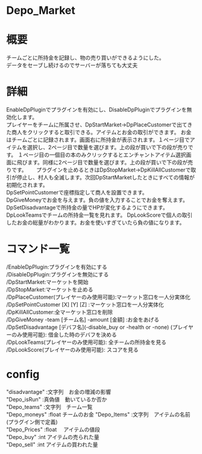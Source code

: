 # Depo_Market  

# 概要
チームごとに所持金を記録し、物の売り買いができるようにした。  
データをセーブし続けるのでサーバーが落ちても大丈夫　　
# 詳細
EnableDpPluginでプラグインを有効にし、DisableDpPluginでプラグインを無効化します。  
プレイヤーをチームに所属させ、DpStartMarket→DpPlaceCustomerで出てきた商人をクリックすると取引できる。アイテムとお金の取引ができます。
お金はチームごとに記録されます。画面右に所持金が表示されます。１ページ目でアイテムを選択し、2ページ目で数量を選びます。上の段が買いで下の段が売りです。
１ページ目の一個目の本のみクリックするとエンチャントアイテム選択画面に飛びます。同様に2ページ目で数量を選びます。上の段が買いで下の段が売りです。　　
プラグインを止めるときはDpStopMarket→DpKillAllCustomerで取引が停止し、村人も全滅します。次回DpStartMarketしたときにすべての情報が初期化されます。  
DpSetPointCustomerで座標指定して商人を設置できます。  
DpGiveMoneyでお金を与えます。負の値を入力することでお金を奪えます。
DpSetDisadvantageで所持金の量でHPが変化するようにできます。  
DpLookTeamsでチームの所持金一覧を見れます。
DpLookScoreで個人の取引したお金の総量がわかります。お金を使いすぎていたら負の値になります。　　
#  コマンド一覧
  /EnableDpPlugin:プラグインを有効にする  
  /DisableDpPlugin:プラグインを無効にする  
  /DpStartMarket:マーケットを開始  
  /DpStopMarket:マーケットを止める  
  /DpPlaceCustomer(プレイヤーのみ使用可能):マーケット窓口を一人分実体化  
  /DpSetPointCustomer [X] [Y] [Z] :マーケット窓口を一人分実体化  
  /DpKillAllCustomer:全マーケット窓口を削除  
  /DpGiveMoney -team [チーム名]  -amount [金額] :お金をあげる  
  /DpSetDisadvantage [デバフ名](-disable_buy or -health or -none) (プレイヤーのみ使用可能): 借金した時のデバフを決める  
  /DpLookTeams(プレイヤーのみ使用可能): 全チームの所持金を見る  
  /DpLookScore(プレイヤーのみ使用可能): スコアを見る  
# config
"disadvantage"  :文字列　お金の増減の影響  
"Depo_isRun"    :真偽値　動いているか否か   
"Depo_teams"    :文字列　チーム一覧   
"Depo_moneys"   :float   チームのお金
"Depo_Items"    :文字列　アイテムの名前(プラグイン側で定義)  
"Depo_Prices"   :float 　アイテムの値段  
"Depo_buy"      :int     アイテムの売られた量  
"Depo_sell"     :int     アイテムの買われた量  

